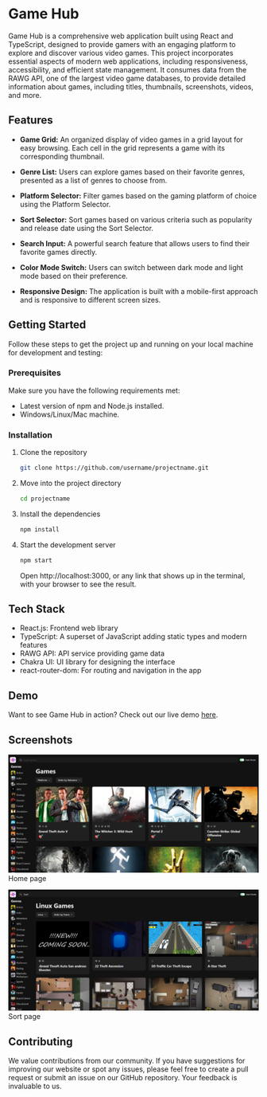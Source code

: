 # Game Hub

Game Hub is a comprehensive web application built using React and TypeScript, designed to provide gamers with an engaging platform to explore and discover various video games. This project incorporates essential aspects of modern web applications, including responsiveness, accessibility, and efficient state management. It consumes data from the RAWG API, one of the largest video game databases, to provide detailed information about games, including titles, thumbnails, screenshots, videos, and more.

## Features

- **Game Grid:** An organized display of video games in a grid layout for easy browsing. Each cell in the grid represents a game with its corresponding thumbnail.

- **Genre List:** Users can explore games based on their favorite genres, presented as a list of genres to choose from.

- **Platform Selector:** Filter games based on the gaming platform of choice using the Platform Selector.

- **Sort Selector:** Sort games based on various criteria such as popularity and release date using the Sort Selector.

- **Search Input:** A powerful search feature that allows users to find their favorite games directly.

- **Color Mode Switch:** Users can switch between dark mode and light mode based on their preference.

- **Responsive Design:** The application is built with a mobile-first approach and is responsive to different screen sizes.

## Getting Started

Follow these steps to get the project up and running on your local machine for development and testing:

### Prerequisites

Make sure you have the following requirements met:

- Latest version of npm and Node.js installed.
- Windows/Linux/Mac machine.

### Installation

1. Clone the repository

   ```bash
   git clone https://github.com/username/projectname.git
   ```

2. Move into the project directory

   ```bash
   cd projectname
   ```

3. Install the dependencies

   ```bash
   npm install
   ```

4. Start the development server
   ```bash
   npm start
   ```
   Open http://localhost:3000, or any link that shows up in the terminal, with your browser to see the result.

## Tech Stack

- React.js: Frontend web library
- TypeScript: A superset of JavaScript adding static types and modern features
- RAWG API: API service providing game data
- Chakra UI: UI library for designing the interface
- react-router-dom: For routing and navigation in the app

## Demo

Want to see Game Hub in action? Check out our live demo [here](https://game-hub-ten-beta.vercel.app/).

## Screenshots

![Home Page](<Home page-1.PNG>)
Home page

![Sort Page](<Sort page-1.PNG>)
Sort page

## Contributing

We value contributions from our community. If you have suggestions for improving our website or spot any issues, please feel free to create a pull request or submit an issue on our GitHub repository. Your feedback is invaluable to us.
